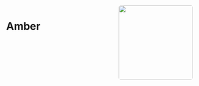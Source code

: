 <img style="border-radius:5px;" align="right" width="200" height="200" src="https://i.imgur.com/ieGIdAP.jpg">

# Amber
